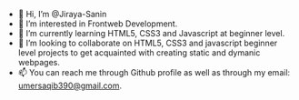 - 👋 Hi, I’m @Jiraya-Sanin
- 👀 I’m interested in Frontweb Development.
- 🌱 I’m currently learning HTML5, CSS3 and Javascript at beginner level.
- 💞️ I’m looking to collaborate on HTML5, CSS3 and javascript beginner level projects to get acquainted with creating static and dymanic webpages.
- 📫 You can reach me through Github profile as well as through my email: umersaqib390@gmail.com.
